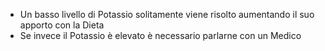 - Un basso livello di Potassio solitamente viene risolto aumentando il suo apporto con la Dieta
- Se invece il Potassio è elevato è necessario parlarne con un Medico